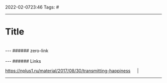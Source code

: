2022-02-0723:46
Tags: #

---
# Title

</br>
---
###### zero-link </br>

</br>
---
###### Links </br>

https://nplus1.ru/material/2017/08/30/transmitting-happiness
 &emsp; | &emsp; 


---